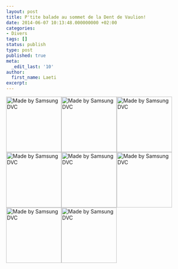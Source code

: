```yaml
---
layout: post
title: P'tite balade au sommet de la Dent de Vaulion!
date: 2014-06-07 10:13:48.000000000 +02:00
categories:
- Divers
tags: []
status: publish
type: post
published: true
meta:
  _edit_last: '10'
author:
  first_name: Laeti
excerpt:
---
```

<p><a href="http://hypnodingues.org/wp-content/uploads/2014/06/CAM_0613.jpg"><img class="alignleft size-thumbnail wp-image-3489" src="{{ site.url }}/assets/CAM_0613-150x150.jpg" alt="Made by Samsung DVC" width="150" height="150" /></a><a href="http://hypnodingues.org/wp-content/uploads/2014/06/CAM_0616.jpg"><img class="alignleft size-thumbnail wp-image-3485" src="{{ site.url }}/assets/CAM_0616-150x150.jpg" alt="Made by Samsung DVC" width="150" height="150" /></a><a href="http://hypnodingues.org/wp-content/uploads/2014/06/CAM_0629.jpg"><img class="alignleft size-thumbnail wp-image-3487" src="{{ site.url }}/assets/CAM_0629-150x150.jpg" alt="Made by Samsung DVC" width="150" height="150" /></a><a href="http://hypnodingues.org/wp-content/uploads/2014/06/CAM_0618.jpg"><img class="alignleft size-thumbnail wp-image-3486" src="{{ site.url }}/assets/CAM_0618-150x150.jpg" alt="Made by Samsung DVC" width="150" height="150" /></a><a href="http://hypnodingues.org/wp-content/uploads/2014/06/CAM_0635.jpg"><img class="alignleft size-thumbnail wp-image-3490" src="{{ site.url }}/assets/CAM_0635-150x150.jpg" alt="Made by Samsung DVC" width="150" height="150" /></a><a href="http://hypnodingues.org/wp-content/uploads/2014/06/CAM_0624.jpg"><img class="alignleft size-thumbnail wp-image-3491" src="{{ site.url }}/assets/CAM_0624-150x150.jpg" alt="Made by Samsung DVC" width="150" height="150" /></a><a href="http://hypnodingues.org/wp-content/uploads/2014/06/CAM_0637.jpg"><img class="alignleft size-thumbnail wp-image-3492" src="{{ site.url }}/assets/CAM_0637-150x150.jpg" alt="Made by Samsung DVC" width="150" height="150" /></a><a href="http://hypnodingues.org/wp-content/uploads/2014/06/CAM_0638.jpg"><img class="alignleft size-thumbnail wp-image-3493" src="{{ site.url }}/assets/CAM_0638-150x150.jpg" alt="Made by Samsung DVC" width="150" height="150" /></a></p>
